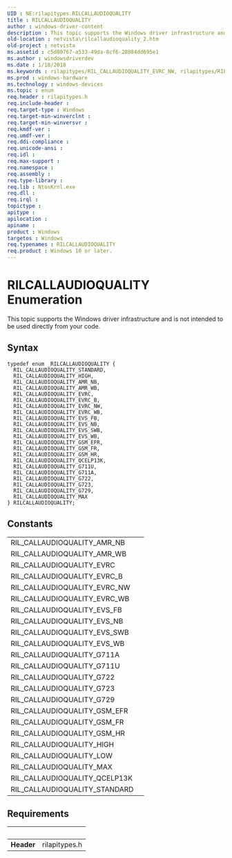 ```yaml
---
UID : NE:rilapitypes.RILCALLAUDIOQUALITY
title : RILCALLAUDIOQUALITY
author : windows-driver-content
description : This topic supports the Windows driver infrastructure and is not intended to be used directly from your code.
old-location : netvista\rilcallaudioquality_2.htm
old-project : netvista
ms.assetid : c5d80767-a533-49da-8cf6-28084dd695e1
ms.author : windowsdriverdev
ms.date : 1/18/2018
ms.keywords : rilapitypes/RIL_CALLAUDIOQUALITY_EVRC_NW, rilapitypes/RIL_CALLAUDIOQUALITY_G722, RIL_CALLAUDIOQUALITY_EVRC_WB, rilapitypes/RIL_CALLAUDIOQUALITY_EVRC, RIL_CALLAUDIOQUALITY_AMR_NB, RIL_CALLAUDIOQUALITY_MAX, RIL_CALLAUDIOQUALITY_G711U, RIL_CALLAUDIOQUALITY_EVRC_NW, rilapitypes/RIL_CALLAUDIOQUALITY_EVRC_B, netvista.rilcallaudioquality_2, rilapitypes/RIL_CALLAUDIOQUALITY_MAX, rilapitypes/RIL_CALLAUDIOQUALITY_QCELP13K, RIL_CALLAUDIOQUALITY_EVRC_B, RIL_CALLAUDIOQUALITY_G722, RIL_CALLAUDIOQUALITY_EVRC, RIL_CALLAUDIOQUALITY_GSM_EFR, rilapitypes/RIL_CALLAUDIOQUALITY_AMR_NB, RILCALLAUDIOQUALITY, rilapitypes/RIL_CALLAUDIOQUALITY_GSM_EFR, RIL_CALLAUDIOQUALITY_STANDARD, rilapitypes/RIL_CALLAUDIOQUALITY_G723, RIL_CALLAUDIOQUALITY_QCELP13K, RIL_CALLAUDIOQUALITY_EVS_SWB, RIL_CALLAUDIOQUALITY_G729, RIL_CALLAUDIOQUALITY_AMR_WB, rilapitypes/RIL_CALLAUDIOQUALITY_EVS_NB, RIL_CALLAUDIOQUALITY_EVS_FB, rilapitypes/RIL_CALLAUDIOQUALITY_EVRC_WB, rilapitypes/RIL_CALLAUDIOQUALITY_G729, rilapitypes/RIL_CALLAUDIOQUALITY_STANDARD, RIL_CALLAUDIOQUALITY_GSM_FR, RILCALLAUDIOQUALITY enumeration [Network Drivers Starting with Windows Vista], rilapitypes/RIL_CALLAUDIOQUALITY_GSM_HR, rilapitypes/RIL_CALLAUDIOQUALITY_GSM_FR, RIL_CALLAUDIOQUALITY_GSM_HR, rilapitypes/RIL_CALLAUDIOQUALITY_G711U, RIL_CALLAUDIOQUALITY_EVS_WB, RIL_CALLAUDIOQUALITY_HIGH, rilapitypes/RIL_CALLAUDIOQUALITY_EVS_FB, RIL_CALLAUDIOQUALITY_G723, rilapitypes/RIL_CALLAUDIOQUALITY_HIGH, rilapitypes/RIL_CALLAUDIOQUALITY_AMR_WB, rilapitypes/RIL_CALLAUDIOQUALITY_EVS_WB, rilapitypes/RILCALLAUDIOQUALITY, rilapitypes/RIL_CALLAUDIOQUALITY_G711A, RIL_CALLAUDIOQUALITY_EVS_NB, RIL_CALLAUDIOQUALITY_G711A, rilapitypes/RIL_CALLAUDIOQUALITY_EVS_SWB
ms.prod : windows-hardware
ms.technology : windows-devices
ms.topic : enum
req.header : rilapitypes.h
req.include-header : 
req.target-type : Windows
req.target-min-winverclnt : 
req.target-min-winversvr : 
req.kmdf-ver : 
req.umdf-ver : 
req.ddi-compliance : 
req.unicode-ansi : 
req.idl : 
req.max-support : 
req.namespace : 
req.assembly : 
req.type-library : 
req.lib : NtosKrnl.exe
req.dll : 
req.irql : 
topictype : 
apitype : 
apilocation : 
apiname : 
product : Windows
targetos : Windows
req.typenames : RILCALLAUDIOQUALITY
req.product : Windows 10 or later.
---
```


# RILCALLAUDIOQUALITY Enumeration
This topic supports the Windows driver infrastructure and is not intended to be used directly from your code.

## Syntax
````
typedef enum _RILCALLAUDIOQUALITY { 
  RIL_CALLAUDIOQUALITY_STANDARD,
  RIL_CALLAUDIOQUALITY_HIGH,
  RIL_CALLAUDIOQUALITY_AMR_NB,
  RIL_CALLAUDIOQUALITY_AMR_WB,
  RIL_CALLAUDIOQUALITY_EVRC,
  RIL_CALLAUDIOQUALITY_EVRC_B,
  RIL_CALLAUDIOQUALITY_EVRC_NW,
  RIL_CALLAUDIOQUALITY_EVRC_WB,
  RIL_CALLAUDIOQUALITY_EVS_FB,
  RIL_CALLAUDIOQUALITY_EVS_NB,
  RIL_CALLAUDIOQUALITY_EVS_SWB,
  RIL_CALLAUDIOQUALITY_EVS_WB,
  RIL_CALLAUDIOQUALITY_GSM_EFR,
  RIL_CALLAUDIOQUALITY_GSM_FR,
  RIL_CALLAUDIOQUALITY_GSM_HR,
  RIL_CALLAUDIOQUALITY_QCELP13K,
  RIL_CALLAUDIOQUALITY_G711U,
  RIL_CALLAUDIOQUALITY_G711A,
  RIL_CALLAUDIOQUALITY_G722,
  RIL_CALLAUDIOQUALITY_G723,
  RIL_CALLAUDIOQUALITY_G729,
  RIL_CALLAUDIOQUALITY_MAX
} RILCALLAUDIOQUALITY;
````

## Constants

<table>

<tr>
<td>RIL_CALLAUDIOQUALITY_AMR_NB</td>
<td></td>
</tr>

<tr>
<td>RIL_CALLAUDIOQUALITY_AMR_WB</td>
<td></td>
</tr>

<tr>
<td>RIL_CALLAUDIOQUALITY_EVRC</td>
<td></td>
</tr>

<tr>
<td>RIL_CALLAUDIOQUALITY_EVRC_B</td>
<td></td>
</tr>

<tr>
<td>RIL_CALLAUDIOQUALITY_EVRC_NW</td>
<td></td>
</tr>

<tr>
<td>RIL_CALLAUDIOQUALITY_EVRC_WB</td>
<td></td>
</tr>

<tr>
<td>RIL_CALLAUDIOQUALITY_EVS_FB</td>
<td></td>
</tr>

<tr>
<td>RIL_CALLAUDIOQUALITY_EVS_NB</td>
<td></td>
</tr>

<tr>
<td>RIL_CALLAUDIOQUALITY_EVS_SWB</td>
<td></td>
</tr>

<tr>
<td>RIL_CALLAUDIOQUALITY_EVS_WB</td>
<td></td>
</tr>

<tr>
<td>RIL_CALLAUDIOQUALITY_G711A</td>
<td></td>
</tr>

<tr>
<td>RIL_CALLAUDIOQUALITY_G711U</td>
<td></td>
</tr>

<tr>
<td>RIL_CALLAUDIOQUALITY_G722</td>
<td></td>
</tr>

<tr>
<td>RIL_CALLAUDIOQUALITY_G723</td>
<td></td>
</tr>

<tr>
<td>RIL_CALLAUDIOQUALITY_G729</td>
<td></td>
</tr>

<tr>
<td>RIL_CALLAUDIOQUALITY_GSM_EFR</td>
<td></td>
</tr>

<tr>
<td>RIL_CALLAUDIOQUALITY_GSM_FR</td>
<td></td>
</tr>

<tr>
<td>RIL_CALLAUDIOQUALITY_GSM_HR</td>
<td></td>
</tr>

<tr>
<td>RIL_CALLAUDIOQUALITY_HIGH</td>
<td></td>
</tr>

<tr>
<td>RIL_CALLAUDIOQUALITY_LOW</td>
<td></td>
</tr>

<tr>
<td>RIL_CALLAUDIOQUALITY_MAX</td>
<td></td>
</tr>

<tr>
<td>RIL_CALLAUDIOQUALITY_QCELP13K</td>
<td></td>
</tr>

<tr>
<td>RIL_CALLAUDIOQUALITY_STANDARD</td>
<td></td>
</tr>
</table>


## Requirements
| &nbsp; | &nbsp; |
| ---- |:---- |
| **Header** | rilapitypes.h |